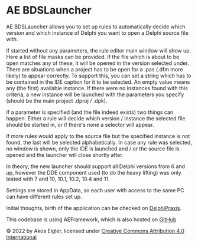 # AE BDSLauncher

AE BDSLauncher allows you to set up rules to automatically decide which version and which instance of Delphi you want to open a Delphi source file with.

If started without any parameters, the rule editor main window will show up.
Here a list of file masks can be provided. If the file which is about to be open matches any of these, it will be opened in the version selected under.
There are situations when a project has to be open for a .pas (.dfm more likely) to appear correctly.
To support this, you can set a string which has to be contained in the IDE caption for it to be selected. An empty value means any (the first) available instance.
If there were no instances found with this criteria, a new instance will be launched with the parameters you specify (should be the main project .dproj / .dpk).

If a parameter is specified (and the file indeed exists) two things can happen. Either a rule will decide which version / instance the selected file
should be started in, or if there's none a selector will appear. 

If more rules would apply to the source file but the specified instance is not found, the last will be selected alphabetically.
In case any rule was selected, no window is shown, only the IDE is launched and / or the source file is opened and the launcher will close shortly after.

In theory, the new launcher should support all Delphi versions from 6 and up, however the DDE component used (to do the heavy lifting) was only tested
with 7 and 10, 10.1, 10.2, 10.4 and 11.

Settings are stored in AppData, so each user with access to the same PC can have different rules set up.

Initial thoughts, birth of the application can be checked on [DelphiPraxis](https://en.delphipraxis.net/topic/8086-ae-bdslauncher/).

This codebase is using AEFramework, which is also hosted on [GitHub](https://github.com/aehimself/AEFramework)

© 2022 by Akos Eigler, licensed under [Creative Commons Attribution 4.0 International](http://creativecommons.org/licenses/by/4.0/)
